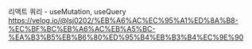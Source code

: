 리액트 쿼리 - useMutation, useQuery
https://velog.io/@lsj0202/%EB%A6%AC%EC%95%A1%ED%8A%B8-%EC%BF%BC%EB%A6%AC%EB%A5%BC-%EA%B3%B5%EB%B6%80%ED%95%B4%EB%B3%B4%EC%9E%90